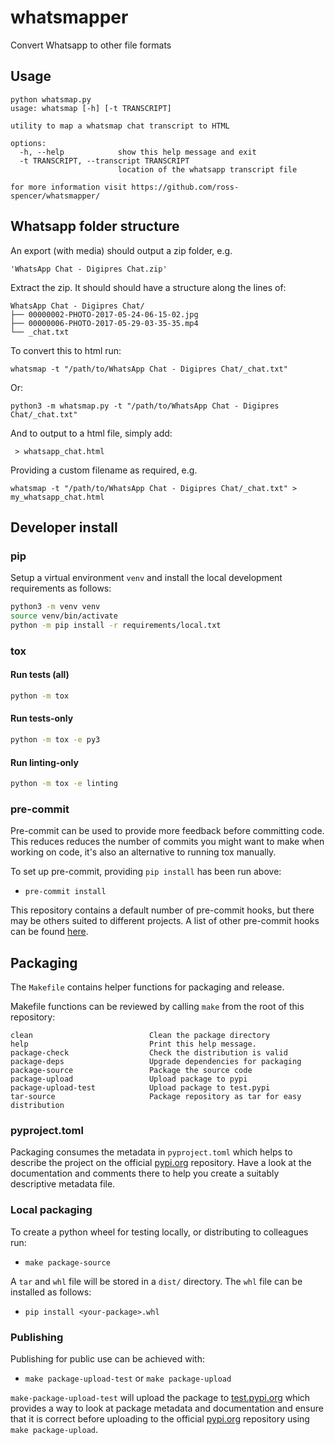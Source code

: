 # whatsmapper

Convert Whatsapp to other file formats

## Usage

```text
python whatsmap.py
usage: whatsmap [-h] [-t TRANSCRIPT]

utility to map a whatsmap chat transcript to HTML

options:
  -h, --help            show this help message and exit
  -t TRANSCRIPT, --transcript TRANSCRIPT
                        location of the whatsapp transcript file

for more information visit https://github.com/ross-spencer/whatsmapper/
```

## Whatsapp folder structure

An export (with media) should output a zip folder, e.g.

```text
'WhatsApp Chat - Digipres Chat.zip'
```

Extract the zip. It should should have a structure along the lines of:

```text
WhatsApp Chat - Digipres Chat/
├── 00000002-PHOTO-2017-05-24-06-15-02.jpg
├── 00000006-PHOTO-2017-05-29-03-35-35.mp4
└── _chat.txt
```

To convert this to html run:

```text
whatsmap -t "/path/to/WhatsApp Chat - Digipres Chat/_chat.txt"
```

Or:

```text
python3 -m whatsmap.py -t "/path/to/WhatsApp Chat - Digipres Chat/_chat.txt"
```

And to output to a html file, simply add:

```text
 > whatsapp_chat.html
```

Providing a custom filename as required, e.g.

```text
whatsmap -t "/path/to/WhatsApp Chat - Digipres Chat/_chat.txt" > my_whatsapp_chat.html
```

## Developer install

### pip

Setup a virtual environment `venv` and install the local development
requirements as follows:

```bash
python3 -m venv venv
source venv/bin/activate
python -m pip install -r requirements/local.txt
```

### tox

#### Run tests (all)

```bash
python -m tox
```

#### Run tests-only

```bash
python -m tox -e py3
```

#### Run linting-only

```bash
python -m tox -e linting
```

### pre-commit

Pre-commit can be used to provide more feedback before committing code. This
reduces reduces the number of commits you might want to make when working on
code, it's also an alternative to running tox manually.

To set up pre-commit, providing `pip install` has been run above:

* `pre-commit install`

This repository contains a default number of pre-commit hooks, but there may
be others suited to different projects. A list of other pre-commit hooks can be
found [here][pre-commit-1].

[pre-commit-1]: https://pre-commit.com/hooks.html

## Packaging

The `Makefile` contains helper functions for packaging and release.

Makefile functions can be reviewed by calling `make`  from the root of this
repository:

```make
clean                          Clean the package directory
help                           Print this help message.
package-check                  Check the distribution is valid
package-deps                   Upgrade dependencies for packaging
package-source                 Package the source code
package-upload                 Upload package to pypi
package-upload-test            Upload package to test.pypi
tar-source                     Package repository as tar for easy distribution
```

### pyproject.toml

Packaging consumes the metadata in `pyproject.toml` which helps to describe
the project on the official [pypi.org][pypi-2] repository. Have a look at the
documentation and comments there to help you create a suitably descriptive
metadata file.

### Local packaging

To create a python wheel for testing locally, or distributing to colleagues
run:

* `make package-source`

A `tar` and `whl` file will be stored in a `dist/` directory. The `whl` file
can be installed as follows:

* `pip install <your-package>.whl`

### Publishing

Publishing for public use can be achieved with:

* `make package-upload-test` or `make package-upload`

`make-package-upload-test` will upload the package to [test.pypi.org][pypi-1]
which provides a way to look at package metadata and documentation and ensure
that it is correct before uploading to the official [pypi.org][pypi-2]
repository using `make package-upload`.

[pypi-1]: https://test.pypi.org
[pypi-2]: https://pypi.org
